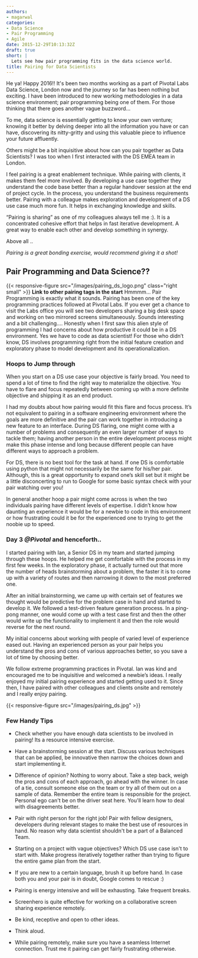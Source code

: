 ```yaml
---
authors:
- magarwal
categories:
- Data Science
- Pair Programming
- Agile
date: 2015-12-29T10:13:32Z
draft: true
short: |
  Lets see how pair programming fits in the data science world.
title: Pairing for Data Scientists
---
```


He ya! Happy 2016!! It's been two months working as a part of Pivotal Labs Data Science, London now and the journey so far has been nothing but exciting. I have been introduced to new working methodologies in a data science environment; pair programming being one of them. For those thinking that there goes another vague buzzword...

To me, data science is essentially getting to know your own venture; knowing it better by delving deeper into all the information you have or can have, discovering its nitty-gritty and using this valuable piece to influence your future affluently.

Others might be a bit inquisitive about how can you pair together as Data Scientists? I was too when I first interacted with the DS EMEA team in London.

I feel pairing is a great enablement technique. While pairing with clients, it makes them feel more involved. By developing a use case together they understand the code base better than a regular handover session at the end of project cycle. In the process, you understand the business requirements better. Pairing with a colleague makes exploration and development of a DS use case much more fun. It helps in exchanging knowledge and skills.

“Pairing is sharing” as one of my colleagues always tell me :). It is a concentrated cohesive effort that helps in fast iterative development. A great way to enable each other and develop something in synergy.

Above all ..

_Pairing is a great bonding exercise, would recommend giving it a shot!_

## Pair Programming and Data Science??
{{< responsive-figure src="/images/pairing_ds_logo.png" class="right small" >}}
**Link to other pairing tags in the start**
Hmmmm… Pair Programming is exactly what it sounds. Pairing has been one of the key programming practices followed at Pivotal Labs. If you ever get a chance to visit the Labs office you will see two developers sharing a big desk space and working on two mirrored screens simultaneously. Sounds interesting and a bit challenging…. Honestly when I first saw this alien style of programming I had concerns about how productive it could be in a DS environment. Yes we have to code as data scientist! For those who didn’t know, DS involves programming right from the initial feature creation and exploratory phase to model development and its operationalization.

### Hoops to Jump through
When you start on a DS use case your objective is fairly broad. You need to spend a lot of time to find the right way to materialize the objective. You have to flare and focus repeatedly between coming up with a more definite objective and shipping it as an end product.

I had my doubts about how pairing would fit this flare and focus process. It’s not equivalent to pairing in a software engineering environment where the goals are more definitive and the pair can work together in introducing a new feature to an interface. During DS flaring, one might come with a number of problems and consequently an even larger number of ways to tackle them; having another person in the entire development process might make this phase intense and long because different people can have different ways to approach a problem.

For DS, there is no best tool for the task at hand. If one DS is comfortable using python that might not necessarily be the same for his/her pair. Although, this is a great opportunity to expand one’s skill set but it might be a little disconcerting to run to Google for some basic syntax check with your pair watching over you!

In general another hoop a pair might come across is when the two individuals pairing have different levels of expertise. I didn’t know how daunting an experience it would be for a newbie to code in this environment or how frustrating could it be for the experienced one to trying to get the noobie up to speed.

### Day 3 _@Pivotal_ and henceforth..
I started pairing with Ian, a Senior DS in my team and started jumping through these hoops. He helped me get comfortable with the process in my first few weeks. In the exploratory phase, it actually turned out that more the number of heads brainstorming about a problem, the faster it is to come up with a variety of routes and then narrowing it down to the most preferred one.

After an initial brainstorming, we came up with certain set of features we thought would be predictive for the problem case in hand and started to develop it. We followed a test-driven feature generation process. In a ping-pong manner, one would come up with a test case first and then the other would write up the functionality to implement it and then the role would reverse for the next round.

My initial concerns about working with people of varied level of experience eased out. Having an experienced person as your pair helps you understand the pros and cons of various approaches better, so you save a lot of time by choosing better.

We follow extreme programming practices in Pivotal. Ian was kind and encouraged me to be inquisitive and welcomed a newbie’s ideas. I really enjoyed my initial pairing experience and started getting used to it. Since then, I have paired with other colleagues and clients onsite and remotely and I really enjoy pairing.

{{< responsive-figure src="/images/pairing_ds.jpg" >}}

### Few Handy Tips
* Check whether you have enough data scientists to be involved in pairing! Its a resource intensive exercise.
* Have a brainstorming session at the start. Discuss various techniques that can be applied, be innovative then narrow the choices down and start implementing it.
* Difference of opinion? Nothing to worry about. Take a step back, weigh the pros and cons of each approach, go ahead with the winner. In case of a tie, consult someone else on the team or try all of them out on a sample of data. Remember the entire team is responsible for the project. Personal ego can't be on the driver seat here. You'll learn how to deal with disagreements better.
* Pair with right person for the right job! Pair with fellow designers, developers during relevant stages to make the best use of resources in hand. No reason why data scientist shouldn't be a part of a Balanced Team.
* Starting on a project with vague objectives? Which DS use case isn't to start with. Make progress iteratively together rather than trying to figure the entire game plan from the start.


* If you are new to a certain language, brush it up before hand. In case both you and your pair is in doubt, Google comes to rescue :)
* Pairing is energy intensive and will be exhausting. Take frequent breaks.
* Screenhero is quite effective for working on a collaborative screen sharing experience remotely.
* Be kind, receptive and open to other ideas.
* Think aloud.
* While pairing remotely, make sure you have a seamless Internet connection. Trust me it pairing can get fairly frustrating otherwise.
